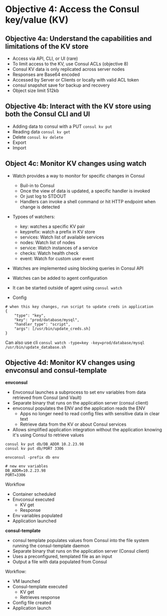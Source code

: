 # 	Objective 4: Access the Consul key/value (KV)

## Objective 4a: Understand the capabilities and limitations of the KV store
- Access via API, CLI, or UI (rare)
- To limit access to the KV, use Consul ACLs (objective 8)
- Consul KV data is only replicated across server nodes
- Responses are Base64 encoded
- Accessed by Server or Clients or locally with valid ACL token
- consul snapshot save for backup and recovery
- Object size limit 512kb


## Objective 4b: Interact with the KV store using both the Consul CLI and UI
- Adding data to consul with a PUT `consul kv put`
- Reading data `consul kv get`
- Delete `consul kv delete`
- Export
- Import

## Object 4c: Monitor KV changes using watch
- Watch provides a way to monitor for specific changes in Consul
    - Buil-in to Consul
    - Once the view of data is updated, a specific handler is invoked
    - Or just log to STDOUT
    - Handlers can invoke a shell command or hit HTTP endpoint when change is detected 

- Typoes of watchers: 
    - key: watches a specific KV pair
    - keyprefix: watch a prefix in KV store
    - services: Watch list of available services
    - nodes: Watch list of nodes
    - service: Watch instances of a service
    - checks: Watch health check
    - event: Watch for custom user event

- Watches are implemented using blocking queries in Consul API
- Watches can be added to agent configuration
- It can be started outside of agent using `consul watch`
- Config
```
# when this key changes, run script to update creds in application
{
    "type": "key",
    "key": "prod/database/mysql",
    "handler_type": "script",
    "args": [/usr/bin/update_creds.sh]
}
```

Can also use cli
`consul watch -type=key -key=prod/database/mysql /usr/bin/update_database.sh`



## Objective 4d: Monitor KV changes using envconsul and consul-template
**envconsul**
- Envconsul launches a subprocess to set env variables from data retrieved from Consul (and Vault)
- Separate binary that runs on the application server (consul client)
- envconsul populates the ENV and the application reads the ENV
    - Apps no longer need to read config files with sensitive data in clear text
    - Retrieve data from the KV or about Consul services
- Allows simplified application integration without the application knowing it's using Consul to retrieve values
```
consul kv put db/DB_ADDR 10.2.23.98
consul kv put db/PORT 3306

envconsul -prefix db env

# new env variables
DB_ADDR=10.2.23.98
PORT=3306
```

Workflow
- Container scheduled
- Envconsul executed
    - KV get
    - Response
- Env variables populated
- Application launched

**consul-template**
- consul template populates values from Consul into the file system running the consul-template daemon
- Separate binary that runs on the application server (Consul client)
- Uses a preconfigured, templated file as an input
- Output a file with data populated from Consul

Workflow:
- VM launched
- Consul-template executed
    - KV get
    - Retrieves response
- Config file created
- Application launch
